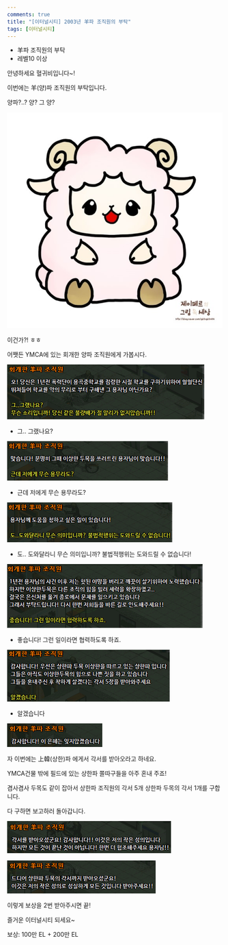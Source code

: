 ```yaml
---
comments: true
title: "[이터널시티] 2003년 羊파 조직원의 부탁"
tags: [이터널시티]
---
```


- 羊파 조직원의 부탁
 - 레벨10 이상

안녕하세요 혈귀비입니다~!

이번에는 羊(양)파 조직원의 부탁입니다.

양파?..? 양? 그 양?

![eternalcity](/assets/image/eternalcity/2003/041.PNG)

이건가?! ㅎㅎ

어쨋든 YMCA에 있는 회개한 양파 조직원에게 가봅시다.

![eternalcity](/assets/image/eternalcity/2003/042.PNG)

- 그.. 그랬나요?

![eternalcity](/assets/image/eternalcity/2003/043.PNG)

- 근데 저에게 무슨 용무라도?

![eternalcity](/assets/image/eternalcity/2003/044.PNG)

- 도.. 도와달라니 무슨 의미입니까? 불법적행위는 도와드릴 수 없습니다!

![eternalcity](/assets/image/eternalcity/2003/045.PNG)

- 좋습니다! 그런 일이라면 협력하도록 하죠.

![eternalcity](/assets/image/eternalcity/2003/046.PNG)

- 알겠습니다

![eternalcity](/assets/image/eternalcity/2003/047.PNG)

자 이번에는 上韓(상한)파 에게서 각서를 받아오라고 하네요.

YMCA건물 밖에 필드에 있는 상한파 쫄따구들을 아주 혼내 주죠!

겸사겸사 두목도 같이 잡아서 상한파 조직원의 각서 5개 상한파 두목의 각서 1개를 구합니다.

다 구하면 보고하러 돌아갑니다.

![eternalcity](/assets/image/eternalcity/2003/048.PNG)

![eternalcity](/assets/image/eternalcity/2003/049.PNG)

이렇게 보상을 2번 받아주시면 끝!

즐거운 이터널시티 되세요~

보상: 100만 EL + 200만 EL